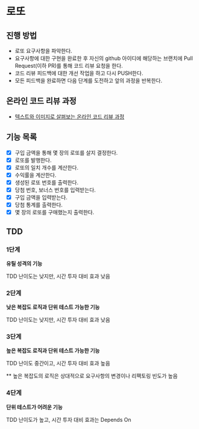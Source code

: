 # 로또
## 진행 방법
* 로또 요구사항을 파악한다.
* 요구사항에 대한 구현을 완료한 후 자신의 github 아이디에 해당하는 브랜치에 Pull Request(이하 PR)를 통해 코드 리뷰 요청을 한다.
* 코드 리뷰 피드백에 대한 개선 작업을 하고 다시 PUSH한다.
* 모든 피드백을 완료하면 다음 단계를 도전하고 앞의 과정을 반복한다.

## 온라인 코드 리뷰 과정
* [텍스트와 이미지로 살펴보는 온라인 코드 리뷰 과정](https://github.com/next-step/nextstep-docs/tree/master/codereview)

## 기능 목록
- [x] 구입 금액을 통해 몇 장의 로또를 살지 결정한다.
- [x] 로또를 발행한다.
- [x] 로또의 일치 개수를 계산한다.
- [X] 수익률을 계산한다.
- [X] 생성된 로또 번호를 출력한다.
- [X] 당첨 번호, 보너스 번호를 입력받는다.
- [X] 구입 금액을 입력받는다.
- [X] 당첨 통계를 출력한다.
- [X] 몇 장의 로또를 구매했는지 출력한다.

## TDD

### 1단계

**유틸 성격의 기능**

TDD 난이도는 낮지만, 시간 투자 대비 효과 낮음

### 2단계

**낮은 복잡도 로직과 단위 테스트 가능한 기능**

TDD 난이도는 낮지만, 시간 투자 대비 효과 낮음

### 3단계

**높은 복잡도 로직과 단위 테스트 가능한 기능**

TDD 난이도 중간이고, 시간 투자 대비 효과 높음

** 높은 복잡도의 로직은 상대적으로 요구사항의 변경이나 리팩토링 빈도가 높음

### 4단계

**단위 테스트가 어려운 기능**

TDD 난이도가 높고, 시간 투자 대비 효과는 Depends On